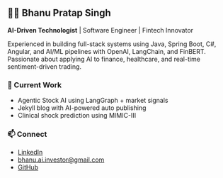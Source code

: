 <section class="about">
  <h2>👨‍💻 Bhanu Pratap Singh</h2>
  <p><strong>AI-Driven Technologist</strong> | Software Engineer | Fintech Innovator</p>
  <p>Experienced in building full-stack systems using Java, Spring Boot, C#, Angular, and AI/ML pipelines with OpenAI, LangChain, and FinBERT. Passionate about applying AI to finance, healthcare, and real-time sentiment-driven trading.</p>

  <h3>🧠 Current Work</h3>
  <ul>
    <li>Agentic Stock AI using LangGraph + market signals</li>
    <li>Jekyll blog with AI-powered auto publishing</li>
    <li>Clinical shock prediction using MIMIC-III</li>
  </ul>

  <h3>📫 Connect</h3>
  <ul>
    <li><a href="https://www.linkedin.com/in/bhanu82/" target="_blank">LinkedIn</a></li>
    <li><a href="mailto:bhanu.ai.investor@gmail.com">bhanu.ai.investor@gmail.com</a></li>
    <li><a href="https://github.com/YOUR_USERNAME">GitHub</a></li>
  </ul>
</section>
